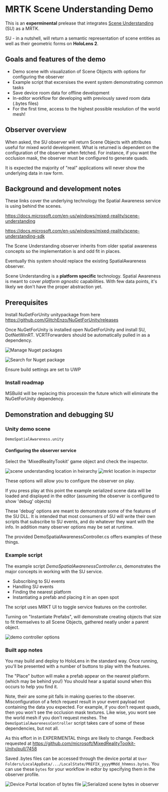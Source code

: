 # MRTK Scene Understanding Demo

This is an __experminental__ prelease that integrates [Scene Understanding](https://docs.microsoft.com/en-us/windows/mixed-reality/scene-understanding) (SU) as a MRTK.

SU - in a nutshell, will return a semantic representation of scene entities as well as their geometric forms on __HoloLens 2__.

## Goals and features of the demo
* Demo scene with visualization of Scene Objects with options for configuring the observer
* Example script that excersises the event system demonstrating common tasks
* Save device room data for offline development
* In-editor workflow for developing with previously saved room data (.bytes files)
* For the first time, access to the highest possible resolution of the world mesh!

## Observer overview

When asked, the SU observer will return Scene Objects with attributes useful for mixed world development. What is returned is dependent on the configuration of the observer when fetched. For instance, if you want the occlusion mask, the observer must be configured to generate quads.

It is expected the majority of "real" applications will never show the underlying data in raw form.

## Background and development notes

These links cover the underlying technology the Spatial Awareness service is using behind the scenes.

https://docs.microsoft.com/en-us/windows/mixed-reality/scene-understanding

https://docs.microsoft.com/en-us/windows/mixed-reality/scene-understanding-sdk

The Scene Understanding observer inherits from older spatial awareness concepts so the implementation is and odd fit in places.

Eventually this system should replace the existing SpatialAwareness observer.

Scene Understanding is a __platform specific__ technology. Spatial Awareness is meant to cover _platform agnostic_ capabilities. With few data points, it's likely we don't have the proper abstraction yet. 

## Prerequisites

Install NuGetForUnity unitypackage from here
https://github.com/GlitchEnzo/NuGetForUnity/releases

Once NuGetForUnity is installed open NuGetForUnity and install SU, DotNetWinRT. VCRTForwarders should be automatically pulled in as a dependency.

![Manage Nuget packages](.Documentation/ManageNuget.png)

![Search for Nuget package](.Documentation/NugetSearch.png)

Ensure build settings are set to UWP

### Install roadmap

MSBuild will be replacing this processin the future which will eliminate the NuGetForUnity dependency.

## Demonstration and debugging SU

### Unity demo scene

`DemoSpatialAwareness.unity`

#### Configuring the observer service

Select the 'MixedRealityTookit' game object and check the inspector.

![scene understanding location in heirarchy](.Documentation/MRTKHierarchy.png)
![mrkt location in inspector](.Documentation/MRTKLocation.png)

These options will allow you to configure the observer on play. 

If you press play at this point the example serialized scene data will be loaded and displayed in the editor (assuming the observer is configured to show 'debug' objects)

These 'debug' options are meant to demonstrate some of the features of the SU DLL. It is intended that most consumers of SU will write their own scripts that subscribe to SU events, and do whatever they want with the info. In addition many observer options may be set at runtime.

The provided DemoSpatialAwarenessController.cs offers examples of these things.

### Example script

The example script _DemoSpatialAwarenessController.cs_, demonstrates the major concepts in working with the SU service.

* Subscribing to SU events
* Handling SU events
* Finding the nearest platform
* Instantiating a prefab and placing it in an open spot

The script uses MRKT UI to toggle service features on the controller.

Turning on "Instantiate Prefabs", will demonstrate creating objects that size to fit themselves to all Scene Objects, gathered neatly under a parent object.

![demo controller options](.Documentation/Controller.png)

### Built app notes

You may build and deploy to HoloLens in the standard way. Once running, you'll be presented with a number of buttons to play with the features.

The "Place" button will make a prefab appear on the nearest platform. (which may be behind you!) You should hear a spatial sound when this occurs to help you find it.


Note, their are some pit falls in making queries to the observer. Misconfiguration of a fetch request result in your event payload not containing the data you expected. For example, if you don't request quads, then you won't see the occlusion mask textures. Like wise, you wont see the world mesh if you don't request meshes. The `DemoSpatialAwarenessController` script takes care of some of these dependencies, but not all.

As this effort in in EXPERIMENTAL things are likely to change. Feedback requested at https://github.com/microsoft/MixedRealityToolkit-Unity/pull/7458

Saved .bytes files can be accessed through the device portal at `User Folders/LocalAppData/.../LocalState/PREFIX_yyyyMMdd_hhmmss.bytes`. You can use these `bytes` for your workflow in edtor by specifying them in the observer profile.

![Device Portal location of bytes file](.Documentation/BytesInDevicePortal.png)
![Serialized scene bytes in observer](.Documentation/BytesLocationInObserver.png)